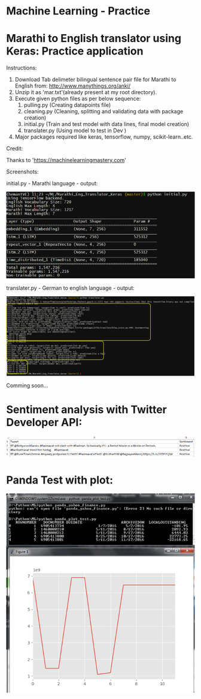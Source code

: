# Machine Learning - Practice

# Marathi to English translator using Keras: Practice application

Instructions:
1. Download Tab delimeter bilingual sentence pair file for Marathi to English from: http://www.manythings.org/anki/
2. Unzip it as 'mar.txt'(already present at my root directory).
3. Execute given python files as per below sequence:
    1. pulling.py (Creating datapoints file)
    2. cleaning.py (Cleaning, splitting and validating data with package creation)
    3. initial.py (Train and test model with data lines, final model creation)
    4. translater.py (Using model to test in Dev )
4. Major packages required like keras, tensorflow, numpy, scikit-learn..etc.

Credit:

Thanks to 'https://machinelearningmastery.com'

Screenshots:

initial.py - Marathi language - output:

![alt text](screenshot/scrn4.png "Screenshot 4")

translater.py - German to english language - output:

![alt text](screenshot/scrn3.png "Screenshot 3")

Comming soon...


# Sentiment analysis with Twitter Developer API:

![alt text](screenshot/scrn2.png "Screenshot 2")

# Panda Test with plot:

![alt text](screenshot/scrn1.png "Screenshot 1")

